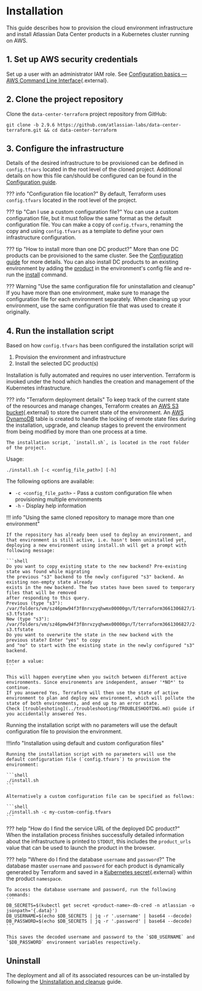 # Installation

This guide describes how to provision the cloud environment infrastructure and install Atlassian Data Center products in a Kubernetes cluster running on AWS.

## 1. Set up AWS security credentials

Set up a user with an administrator IAM role. See [Configuration basics — AWS Command Line Interface](https://docs.aws.amazon.com/cli/latest/userguide/cli-configure-quickstart.html){.external}.

## 2. Clone the project repository

Clone the `data-center-terraform` project repository from GitHub:

```shell
git clone -b 2.9.6 https://github.com/atlassian-labs/data-center-terraform.git && cd data-center-terraform
```

## 3. Configure the infrastructure

Details of the desired infrastructure to be provisioned can be defined in `config.tfvars` located in the root level of the cloned project. Additional details on how this file can/should be configured can be found in the [Configuration guide](configuration/CONFIGURATION.md).

??? info "Configuration file location?"
    By default, Terraform uses `config.tfvars` located in the root level of the project.
       
??? tip "Can I use a custom configuration file?"
    You can use a custom configuration file, but it must follow the same format as the default configuration file. You can make a copy of `config.tfvars`, renaming the copy and using `config.tfvars` as a template to define your own infrastructure configuration.

??? tip "How to install more than one DC product?"
    More than one DC products can be provisioned to the same cluster. See the [Configuration guide](configuration/CONFIGURATION.md#products) for more details.
    You can also install DC products to an existing environment by adding the [product](configuration/CONFIGURATION.md) in the environment's config file and re-run the [install](INSTALLATION.md) command.

??? Warning "Use the same configuration file for uninstallation and cleanup"  
    If you have more than one environment, make sure to manage the configuration file for each environment separately. When cleaning up your environment, use the same configuration file that was used to create it originally.

## 4. Run the installation script

Based on how `config.tfvars` has been configured the installation script will 

1. Provision the environment and infrastructure 
2. Install the selected DC product(s) 

Installation is fully automated and requires no user intervention. Terraform is invoked under the hood which handles the creation and management of the Kubernetes infrastructure.


??? info "Terraform deployment details"
    To keep track of the current state of the resources and manage changes, Terraform creates an [AWS S3 bucket](https://aws.amazon.com/s3/){.external} to store the current state of the environment. An [AWS DynamoDB](https://aws.amazon.com/dynamodb/) table is created to handle the locking of remote state files during the installation, upgrade, and cleanup stages to prevent the environment from being modified by more than one process at a time. 

    The installation script, `install.sh`, is located in the root folder of the project.

Usage:  

```shell
./install.sh [-c <config_file_path>] [-h]
```

The following options are available:

- `-c <config_file_path>` - Pass a custom configuration file when provisioning multiple environments
- `-h` - Display help information

!!! info "Using the same cloned repository to manage more than one environment"

    If the repository has already been used to deploy an environment, and that environment is still active, i.e. hasn't been uninstalled yet, 
    deploying a new environment using install.sh will get a prompt with following message: 

    ```shell
    Do you want to copy existing state to the new backend? Pre-existing state was found while migrating 
    the previous "s3" backend to the newly configured "s3" backend. An existing non-empty state already 
    exists in the new backend. The two states have been saved to temporary files that will be removed 
    after responding to this query. 
    Previous (type "s3"): /var/folders/vm/sz46pmw94f3f8nrvzyqhwmx00000gn/T/terraform3661306827/1-s3.tfstate 
    New (type "s3"): /var/folders/vm/sz46pmw94f3f8nrvzyqhwmx00000gn/T/terraform3661306827/2-s3.tfstate 
    Do you want to overwrite the state in the new backend with the previous state? Enter "yes" to copy 
    and "no" to start with the existing state in the newly configured "s3" backend.

    Enter a value:
    ```

    This will happen everytime when you switch between different active environments. Since environemnts are independent, answer '*NO*' to continue.  
    If you answered Yes, Terraform will then use the state of active environment to plan and deploy new environment, which will pollute the state of both environments, and end up to an error state.  
    Check [troubleshoting](../troubleshooting/TROUBLESHOOTING.md) guide if you accidentally answered Yes. 

Running the installation script with no parameters will use the default configuration file to provision the environment. 

!!!info "Installation using default and custom configuration files" 

    Running the installation script with no parameters will use the default configuration file (`config.tfvars`) to provision the environment:

    ```shell
    ./install.sh
    ```

    Alternatively a custom configuration file can be specified as follows:

    ```shell
    ./install.sh -c my-custom-config.tfvars
    ```

??? help "How do I find the service URL of the deployed DC product?"    
    When the installation process finishes successfully detailed information about the infrastructure is printed to `STDOUT`, this includes the `product_urls` value that can be used to launch the product in the browser.      

??? help "Where do I find the database `username` and `password`?"
    The database master `username` and `password` for each product is dynamically generated by Terraform and saved in a [Kubernetes secret](https://kubernetes.io/docs/concepts/configuration/secret/){.external} within the product `namespace`.

    To access the database username and password, run the following commands:
    ```
    DB_SECRETS=$(kubectl get secret <product-name>-db-cred -n atlassian -o jsonpath='{.data}')
    DB_USERNAME=$(echo $DB_SECRETS | jq -r '.username' | base64 --decode)
    DB_PASSWORD=$(echo $DB_SECRETS | jq -r '.password' | base64 --decode)
    ``` 

    This saves the decoded username and password to the `$DB_USERNAME` and `$DB_PASSWORD` environment variables respectively.

## Uninstall 
The deployment and all of its associated resources can be un-installed by following the [Uninstallation and cleanup](CLEANUP.md) guide.
